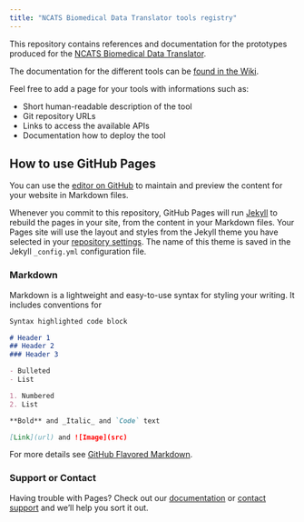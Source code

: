 ```yaml
---
title: "NCATS Biomedical Data Translator tools registry"
---
```


This repository contains references and documentation for the prototypes produced for the [NCATS Biomedical Data Translator](https://ncats.nih.gov/translator).

The documentation for the different tools can be [found in the Wiki](https://github.com/NCATSTranslator/NCATSTranslator.github.io/wiki).

Feel free to add a page for your tools with informations such as:

* Short human-readable description of the tool
* Git repository URLs
* Links to access the available APIs
* Documentation how to deploy the tool

## How to use GitHub Pages

You can use the [editor on GitHub](https://github.com/NCATSTranslator/NCATSTranslator.github.io/edit/master/index.md) to maintain and preview the content for your website in Markdown files.

Whenever you commit to this repository, GitHub Pages will run [Jekyll](https://jekyllrb.com/) to rebuild the pages in your site, from the content in your Markdown files. Your Pages site will use the layout and styles from the Jekyll theme you have selected in your [repository settings](https://github.com/NCATSTranslator/NCATSTranslator.github.io/settings). The name of this theme is saved in the Jekyll `_config.yml` configuration file.

### Markdown

Markdown is a lightweight and easy-to-use syntax for styling your writing. It includes conventions for

```markdown
Syntax highlighted code block

# Header 1
## Header 2
### Header 3

- Bulleted
- List

1. Numbered
2. List

**Bold** and _Italic_ and `Code` text

[Link](url) and ![Image](src)
```

For more details see [GitHub Flavored Markdown](https://guides.github.com/features/mastering-markdown/).

### Support or Contact

Having trouble with Pages? Check out our [documentation](https://help.github.com/categories/github-pages-basics/) or [contact support](https://github.com/contact) and we’ll help you sort it out.
